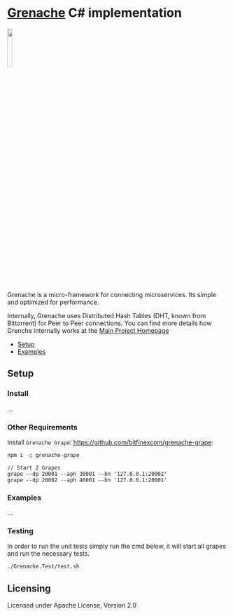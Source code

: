 # [Grenache](https://github.com/bitfinexcom/grenache) C# implementation

<img src="https://raw.githubusercontent.com/bitfinexcom/grenache-nodejs-http/master/logo.png" width="15%" />

Grenache is a micro-framework for connecting microservices. Its simple and optimized for performance.

Internally, Grenache uses Distributed Hash Tables (DHT, known from Bittorrent) for Peer to Peer connections. You can find more details how Grenche internally works at the [Main Project Homepage](https://github.com/bitfinexcom/grenache)

 - [Setup](#setup)
 - [Examples](#examples)

## Setup

### Install
...

### Other Requirements

Install `Grenache Grape`: https://github.com/bitfinexcom/grenache-grape:

```bash
npm i -g grenache-grape
```

```
// Start 2 Grapes
grape --dp 20001 --aph 30001 --bn '127.0.0.1:20002'
grape --dp 20002 --aph 40001 --bn '127.0.0.1:20001'
```

### Examples
...

### Testing

In order to run the unit tests simply run the cmd below, it will start all grapes and run the necessary tests.

```bash
./Grenache.Test/test.sh
```

## Licensing
Licensed under Apache License, Version 2.0
